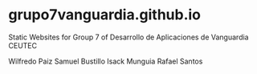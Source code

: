 # grupo7vanguardia.github.io
Static Websites for Group 7 of Desarrollo de Aplicaciones de Vanguardia CEUTEC

Wilfredo Paiz
Samuel Bustillo
Isack Munguia
Rafael Santos
